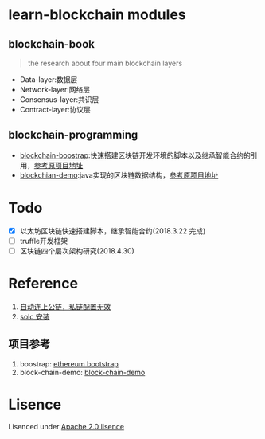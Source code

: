 # learn-blockchain modules

## blockchain-book
> the research about four main blockchain layers

- Data-layer:数据层
- Network-layer:网络层
- Consensus-layer:共识层
- Contract-layer:协议层

## blockchain-programming
- [blockchain-boostrap](/blockchain-programming/blockchain-boostrap):快速搭建区块链开发环境的脚本以及继承智能合约的引用，[参考原项目地址](https://github.com/cryptape/ethereum-bootstrap)
- [blockchian-demo](/blockchain-programming/blockchain-demo):java实现的区块链数据结构，[参考原项目地址](https://github.com/Marveliu/block-chain-demo)


# Todo
* [x] 以太坊区块链快速搭建脚本，继承智能合约(2018.3.22 完成)
* [ ] truffle开发框架
* [ ] 区块链四个层次架构研究(2018.4.30)

# Reference

1. [自动连上公链，私链配置无效](https://github.com/cryptape/ethereum-bootstrap/issues/13)
2. [solc 安装](https://ethereum.stackexchange.com/questions/9513/how-do-i-install-solc-on-mac-osx-error-encountered-error-no-formulae-found-in)

## 项目参考

1. boostrap: [ethereum bootstrap](https://github.com/cryptape/ethereum-bootstrap)
1. block-chain-demo: [block-chain-demo](https://github.com/simonsjy/block-chain-demo)

# Lisence

Lisenced under [Apache 2.0 lisence](http://opensource.org/licenses/Apache-2.0)